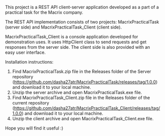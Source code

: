 This project is a REST API client-server application developed as a part of a practical task for the Macrix company.

The REST API implementation consists of two projects: MacrixPracticalTask (server side) and MacrixPracticalTask_Client (client side).

MacrixPracticalTask_Client is a console application developed for demonstration uses. It uses HttpClient class to send requests and get responses from the server side.
The client side is also provided with an easy user interface.

Installation instructions:
1) Find MacrixPracticalTask.zip file in the Releases folder of the Server repository (https://github.com/dasha27atr/MacrixPracticalTask/releases/tag/1.0.0) and download it to your local machine.
2) Unzip the server archive and open MacrixPracticalTask.exe file.
3) Find MacrixPracticalTask_Client.zip file in the Releases folder of the current repository (https://github.com/dasha27atr/MacrixPracticalTask_Client/releases/tag/1.0.0) and download it to your local machine.
4) Unzip the client archive and open MacrixPracticalTask_Client.exe file.

Hope you will find it useful :)

